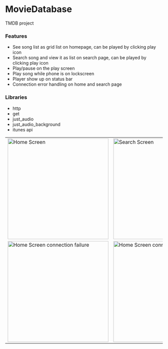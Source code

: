 # MovieDatabase
TMDB project

### **Features**

- See song list as grid list on homepage, can be played by clicking play icon
- Search song and view it as list on search page, can be played by clicking play icon
- Play/pause on the play screen
- Play song while phone is on lockscreen
- Player show up on status bar
- Connection error handling on home and search page

### **Libraries**

- http
- get
- just_audio
- just_audio_background
- itunes api

<table>
  <tr>
    <td>

<img width="322" alt="Home Screen" src="https://github.com/yohgenius/MovieDatabase/assets/20897249/87f48a41-0a11-4248-b647-ef09d3039d20">
    </td>
    <td>
<img width="322" alt="Search Screen" src="https://github.com/yohgenius/MovieDatabase/assets/20897249/ec2fc68d-f84b-4885-a2cc-937decf36130">
    </td>
    <td>
<img width="322" alt="Search Screen 2" src="https://github.com/yohgenius/MovieDatabase/assets/20897249/9f0491d8-46d7-43a0-9bd3-ef297e83fb21">
    </td>
  </tr>
  <tr>
    <td>
<img width="322" alt="Home Screen connection failure" src="https://github.com/yohgenius/MovieDatabase/assets/20897249/eba6fee4-f978-42d6-b45c-abb9f1e8d1bd">
    </td>
    <td>
<img width="322" alt="Home Screen connection failure" src="https://github.com/yohgenius/MovieDatabase/assets/20897249/a2708419-2eee-4584-9a9c-d127e4fd9a84">
    </td>
    <td>
<img width="322" alt="Home Screen connection failure" src="https://github.com/yohgenius/MovieDatabase/assets/20897249/4d0bf948-6a7e-4288-bc13-a73a58129c5a">
    </td>
    <td>
<img width="322" alt="Home Screen connection failure" src="https://github.com/yohgenius/MovieDatabase/assets/20897249/b66d9413-74ed-4598-9858-4a49c6703914">
    </td>
  </tr>
</table>
